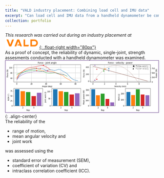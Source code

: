 ```yaml
---
title: "VALD industry placement: Combining load cell and IMU data"
excerpt: "Can load cell and IMU data from a handheld dynamometer be combined for dynamic strength assessments? <br/><img src='/images/vald_cover.png'>"
collection: portfolio
---
```

*This research was carried out during an industry placement at* [![VALD](/images/vald_logo.png "VALD Inc."){: .float-right width="80px"}](https://vald.com)
` `  
As a proof of concept, the reliability of dynamic, single-joint, strength assesments conducted with a handheld dynamometer was examined.  
![Example of force-velocity assessment using handheld dynamometer](/images/vald_cover.png){: .align-center}
` `  
The reliability of the 
- range of motion, 
- mean angular velocity and 
- joint work 

was assessed using the 
- standard error of measurement (SEM), 
- coefficient of variation (CV) and 
- intraclass correlation coefficient (ICC). 